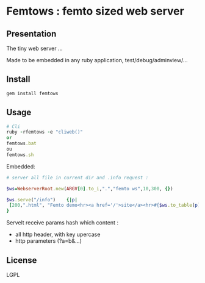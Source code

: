 # Femtows : femto sized web server
## Presentation 

The tiny web server ...

Made to be embedded in any ruby application, test/debug/adminview/...

## Install

```bash
gem install femtows
```

## Usage

```ruby
# Cli
ruby -rfemtows -e "cliweb()"
or
femtows.bat
ou
femtows.sh
```

Embedded:

```ruby
# server all file in current dir and .info request :

$ws=WebserverRoot.new(ARGV[0].to_i,".","femto ws",10,300, {})

$ws.serve("/info")    {|p|  
 [200,".html", "Femto demo<hr><a href='/'>site</a><hr>#{$ws.to_table(p)}" ] 
}
```

Servelt receive params hash which content :

 - all http header, with key upercase
 - http parameters (?a=b&...)


## License

LGPL
